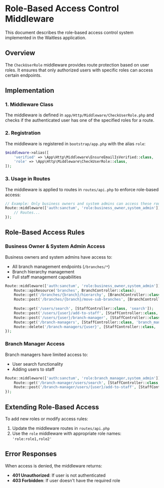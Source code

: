 # Role-Based Access Control Middleware

This document describes the role-based access control system implemented in the Waitless application.

## Overview

The `CheckUserRole` middleware provides route protection based on user roles. It ensures that only authorized users with specific roles can access certain endpoints.

## Implementation

### 1. Middleware Class

The middleware is defined in `app/Http/Middleware/CheckUserRole.php` and checks if the authenticated user has one of the specified roles for a route.

### 2. Registration

The middleware is registered in `bootstrap/app.php` with the alias `role`:

```php
$middleware->alias([
    'verified' => \App\Http\Middleware\EnsureEmailIsVerified::class,
    'role' => \App\Http\Middleware\CheckUserRole::class,
]);
```

### 3. Usage in Routes

The middleware is applied to routes in `routes/api.php` to enforce role-based access:

```php
// Example: Only business owners and system admins can access these routes
Route::middleware(['auth:sanctum', 'role:business_owner,system_admin'])->group(function () {
    // Routes...
});
```

## Role-Based Access Rules

### Business Owner & System Admin Access

Business owners and system admins have access to:

- All branch management endpoints (`/branches/*`)
- Branch hierarchy management
- Full staff management capabilities

```php
Route::middleware(['auth:sanctum', 'role:business_owner,system_admin'])->group(function () {
    Route::apiResource('branches', BranchController::class);
    Route::get('/branches/{branch}/hierarchy', [BranchController::class, 'hierarchy']);
    Route::post('/branches/{branch}/move-sub-branches', [BranchController::class, 'moveSubBranches']);
    
    Route::get('/users/search', [StaffController::class, 'search']);
    Route::post('/users/{user}/add-to-staff', [StaffController::class, 'store']);
    Route::post('/users/{user}/branch-manager', [StaffController::class, 'branch_manager']);
    Route::get('/branch-managers', [StaffController::class, 'branch_manager_list']);
    Route::delete('/branch-managers/{user}', [StaffController::class, 'branch_manager_destroy']);
});
```

### Branch Manager Access

Branch managers have limited access to:

- User search functionality
- Adding users to staff

```php
Route::middleware(['auth:sanctum', 'role:branch_manager,system_admin'])->group(function () {
    Route::get('/branch-manager/users/search', [StaffController::class, 'search']);
    Route::post('/branch-manager/users/{user}/add-to-staff', [StaffController::class, 'store']);
});
```

## Extending Role-Based Access

To add new roles or modify access rules:

1. Update the middleware routes in `routes/api.php`
2. Use the `role` middleware with appropriate role names: `'role:role1,role2'`

## Error Responses

When access is denied, the middleware returns:

- **401 Unauthorized**: If user is not authenticated
- **403 Forbidden**: If user doesn't have the required role 